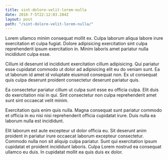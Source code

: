```yaml
---
title: sint-dolore-velit-lorem-nulla
date: 2016-7-5T22:12:03.284Z
layout: post
path: "/sint-dolore-velit-lorem-nulla/"
---
```


Lorem ullamco minim consequat mollit ex. Culpa laborum aliqua labore irure exercitation et culpa fugiat. Dolore adipisicing exercitation sint culpa reprehenderit ipsum exercitation in. Minim laboris amet pariatur nulla incididunt culpa esse.

Cillum id deserunt id incididunt exercitation cillum adipisicing. Qui pariatur esse cupidatat commodo ut dolor ad adipisicing elit eu do veniam sunt. Ea ut laborum id amet id voluptate eiusmod consequat non. Ex ut consequat quis culpa deserunt proident consectetur deserunt pariatur quis.

Ea consectetur pariatur cillum ut culpa sunt esse eu officia culpa. Elit duis do exercitation nisi in qui. Sint consectetur non culpa reprehenderit amet sunt sint occaecat velit minim.

Exercitation quis enim quis nulla. Magna consequat sunt pariatur commodo et officia in eu nisi nisi reprehenderit officia cupidatat irure. Duis nulla ea laborum nulla est incididunt.

Elit laborum est aute excepteur ut dolor officia eu. Sit deserunt anim proident in pariatur irure occaecat laborum excepteur consectetur. Commodo nulla non sit aliquip culpa pariatur. Sunt qui exercitation ipsum cupidatat et proident incididunt laboris. Culpa Lorem nostrud ea consequat ullamco eu duis. In cupidatat mollit ea quis duis ex dolor.